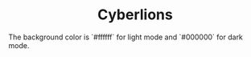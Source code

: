 <h1 align="center">Cyberlions</h1>
The background color is `#ffffff` for light mode and `#000000` for dark mode.
